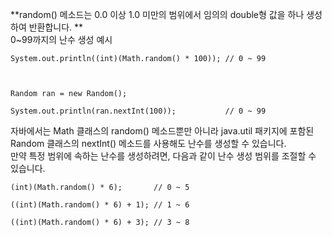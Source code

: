 **random() 메소드는 0.0 이상 1.0 미만의 범위에서 임의의 double형 값을 하나 생성하여 반환합니다. **<br>
0~99까지의 난수 생성 예시
```
System.out.println((int)(Math.random() * 100)); // 0 ~ 99

 

Random ran = new Random();

System.out.println(ran.nextInt(100));           // 0 ~ 99
```
자바에서는 Math 클래스의 random() 메소드뿐만 아니라 java.util 패키지에 포함된 Random 클래스의 nextInt() 메소드를 사용해도 난수를 생성할 수 있습니다. <br>
만약 특정 범위에 속하는 난수를 생성하려면, 다음과 같이 난수 생성 범위를 조절할 수 있습니다.
```
(int)(Math.random() * 6);       // 0 ~ 5

((int)(Math.random() * 6) + 1); // 1 ~ 6

((int)(Math.random() * 6) + 3); // 3 ~ 8
```
